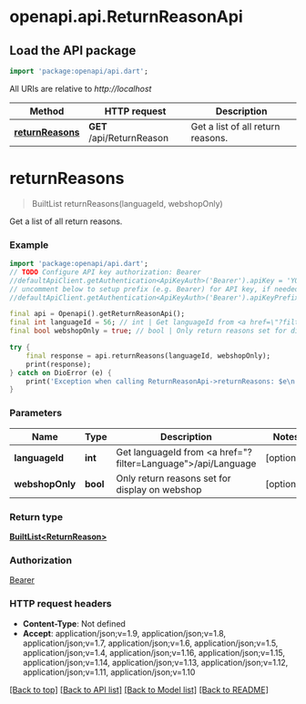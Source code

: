 # openapi.api.ReturnReasonApi

## Load the API package
```dart
import 'package:openapi/api.dart';
```

All URIs are relative to *http://localhost*

Method | HTTP request | Description
------------- | ------------- | -------------
[**returnReasons**](ReturnReasonApi.md#returnreasons) | **GET** /api/ReturnReason | Get a list of all return reasons.


# **returnReasons**
> BuiltList<ReturnReason> returnReasons(languageId, webshopOnly)

Get a list of all return reasons.

### Example
```dart
import 'package:openapi/api.dart';
// TODO Configure API key authorization: Bearer
//defaultApiClient.getAuthentication<ApiKeyAuth>('Bearer').apiKey = 'YOUR_API_KEY';
// uncomment below to setup prefix (e.g. Bearer) for API key, if needed
//defaultApiClient.getAuthentication<ApiKeyAuth>('Bearer').apiKeyPrefix = 'Bearer';

final api = Openapi().getReturnReasonApi();
final int languageId = 56; // int | Get languageId from <a href=\"?filter=Language\">/api/Language</a>
final bool webshopOnly = true; // bool | Only return reasons set for display on webshop

try {
    final response = api.returnReasons(languageId, webshopOnly);
    print(response);
} catch on DioError (e) {
    print('Exception when calling ReturnReasonApi->returnReasons: $e\n');
}
```

### Parameters

Name | Type | Description  | Notes
------------- | ------------- | ------------- | -------------
 **languageId** | **int**| Get languageId from <a href=\"?filter=Language\">/api/Language</a> | [optional] 
 **webshopOnly** | **bool**| Only return reasons set for display on webshop | [optional] 

### Return type

[**BuiltList&lt;ReturnReason&gt;**](ReturnReason.md)

### Authorization

[Bearer](../README.md#Bearer)

### HTTP request headers

 - **Content-Type**: Not defined
 - **Accept**: application/json;v=1.9, application/json;v=1.8, application/json;v=1.7, application/json;v=1.6, application/json;v=1.5, application/json;v=1.4, application/json;v=1.16, application/json;v=1.15, application/json;v=1.14, application/json;v=1.13, application/json;v=1.12, application/json;v=1.11, application/json;v=1.10

[[Back to top]](#) [[Back to API list]](../README.md#documentation-for-api-endpoints) [[Back to Model list]](../README.md#documentation-for-models) [[Back to README]](../README.md)

